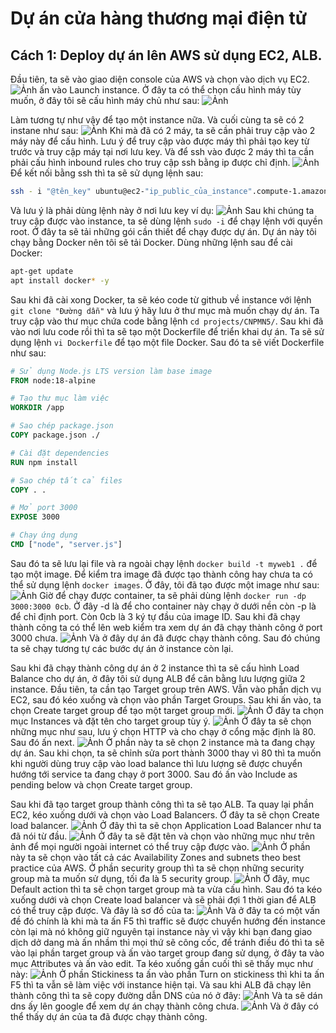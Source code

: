 # Dự án cửa hàng thương mại điện tử
## Cách 1: Deploy dự án lên AWS sử dụng EC2, ALB.
Đầu tiên, ta sẽ vào giao diện console của AWS và chọn vào dịch vụ EC2.
![Ảnh](https://private-user-images.githubusercontent.com/184716175/443990027-4ec7babc-e79a-42b7-9682-6e302c402956.png?jwt=eyJhbGciOiJIUzI1NiIsInR5cCI6IkpXVCJ9.eyJpc3MiOiJnaXRodWIuY29tIiwiYXVkIjoicmF3LmdpdGh1YnVzZXJjb250ZW50LmNvbSIsImtleSI6ImtleTUiLCJleHAiOjE3NDcyOTM3MDYsIm5iZiI6MTc0NzI5MzQwNiwicGF0aCI6Ii8xODQ3MTYxNzUvNDQzOTkwMDI3LTRlYzdiYWJjLWU3OWEtNDJiNy05NjgyLTZlMzAyYzQwMjk1Ni5wbmc_WC1BbXotQWxnb3JpdGhtPUFXUzQtSE1BQy1TSEEyNTYmWC1BbXotQ3JlZGVudGlhbD1BS0lBVkNPRFlMU0E1M1BRSzRaQSUyRjIwMjUwNTE1JTJGdXMtZWFzdC0xJTJGczMlMkZhd3M0X3JlcXVlc3QmWC1BbXotRGF0ZT0yMDI1MDUxNVQwNzE2NDZaJlgtQW16LUV4cGlyZXM9MzAwJlgtQW16LVNpZ25hdHVyZT1jODU5Mzc4Y2Y4YzQ3N2UwNjAyM2YxMjY5MWZlOTE1MDc3ZDdjNmQ5M2QzZTYwMmI0ZjdhM2EyMGRmNDY5OTBiJlgtQW16LVNpZ25lZEhlYWRlcnM9aG9zdCJ9.IczWLsutMcEOHhPI6ZqK6t4lJCVTipVOde1QzjVOsr0)
ấn vào Launch instance. Ở đây ta có thể chọn cấu hình máy tùy muốn, ở đây tôi sẽ cấu hình máy chủ như sau:
![Ảnh](https://private-user-images.githubusercontent.com/184716175/444026161-6e13247f-a7b6-42aa-be44-725d585b81ed.png?jwt=eyJhbGciOiJIUzI1NiIsInR5cCI6IkpXVCJ9.eyJpc3MiOiJnaXRodWIuY29tIiwiYXVkIjoicmF3LmdpdGh1YnVzZXJjb250ZW50LmNvbSIsImtleSI6ImtleTUiLCJleHAiOjE3NDcyOTg5MjEsIm5iZiI6MTc0NzI5ODYyMSwicGF0aCI6Ii8xODQ3MTYxNzUvNDQ0MDI2MTYxLTZlMTMyNDdmLWE3YjYtNDJhYS1iZTQ0LTcyNWQ1ODViODFlZC5wbmc_WC1BbXotQWxnb3JpdGhtPUFXUzQtSE1BQy1TSEEyNTYmWC1BbXotQ3JlZGVudGlhbD1BS0lBVkNPRFlMU0E1M1BRSzRaQSUyRjIwMjUwNTE1JTJGdXMtZWFzdC0xJTJGczMlMkZhd3M0X3JlcXVlc3QmWC1BbXotRGF0ZT0yMDI1MDUxNVQwODQzNDFaJlgtQW16LUV4cGlyZXM9MzAwJlgtQW16LVNpZ25hdHVyZT0xOGYwNTU3MDQzOTBlM2Q5ZmJmNGZkYTg5MmU3OGJlNjM2OWM2OWIxOTRmNDU5ZWIzYzY1MjM5OTk1NzExY2JjJlgtQW16LVNpZ25lZEhlYWRlcnM9aG9zdCJ9.n7oNa74sYOTFVM8M0Q89gPEKSPsEzYJgsujFFqBnJqc)


Làm tương tự như vậy để tạo một instance nữa. Và cuối cùng ta sẽ có 2 instane như sau:
![Ảnh](https://private-user-images.githubusercontent.com/184716175/443995433-01bf3a9a-4012-4216-adf5-cc3228b29a41.png?jwt=eyJhbGciOiJIUzI1NiIsInR5cCI6IkpXVCJ9.eyJpc3MiOiJnaXRodWIuY29tIiwiYXVkIjoicmF3LmdpdGh1YnVzZXJjb250ZW50LmNvbSIsImtleSI6ImtleTUiLCJleHAiOjE3NDcyOTQzMDUsIm5iZiI6MTc0NzI5NDAwNSwicGF0aCI6Ii8xODQ3MTYxNzUvNDQzOTk1NDMzLTAxYmYzYTlhLTQwMTItNDIxNi1hZGY1LWNjMzIyOGIyOWE0MS5wbmc_WC1BbXotQWxnb3JpdGhtPUFXUzQtSE1BQy1TSEEyNTYmWC1BbXotQ3JlZGVudGlhbD1BS0lBVkNPRFlMU0E1M1BRSzRaQSUyRjIwMjUwNTE1JTJGdXMtZWFzdC0xJTJGczMlMkZhd3M0X3JlcXVlc3QmWC1BbXotRGF0ZT0yMDI1MDUxNVQwNzI2NDVaJlgtQW16LUV4cGlyZXM9MzAwJlgtQW16LVNpZ25hdHVyZT1jYzU3MTY4MTljN2JlNDgzOTY1OGM5YTZhNjhmODE0NzRkNmI3N2E5NTI4ODY1MzQ5MTU0MTAyOTc1MzY4YmQ1JlgtQW16LVNpZ25lZEhlYWRlcnM9aG9zdCJ9.8FOPH5u2KnU8hVwiMZ5Oo-q4xqBkAOUmiuTmQwfWTqo)
Khi mà đã có 2 máy, ta sẽ cần phải truy cập vào 2 máy này để cấu hình. Lưu ý để truy cập vào được máy thì phải tạo key từ trước và truy cập máy tại nơi lưu key. Và để ssh vào được 2 máy thì ta cần phải cấu hình inbound rules cho truy cập ssh bằng ip được chỉ định.
![Ảnh](https://private-user-images.githubusercontent.com/184716175/444024971-0d35b29d-2ee9-47f6-b645-2b64ad41c177.png?jwt=eyJhbGciOiJIUzI1NiIsInR5cCI6IkpXVCJ9.eyJpc3MiOiJnaXRodWIuY29tIiwiYXVkIjoicmF3LmdpdGh1YnVzZXJjb250ZW50LmNvbSIsImtleSI6ImtleTUiLCJleHAiOjE3NDcyOTg3MzksIm5iZiI6MTc0NzI5ODQzOSwicGF0aCI6Ii8xODQ3MTYxNzUvNDQ0MDI0OTcxLTBkMzViMjlkLTJlZTktNDdmNi1iNjQ1LTJiNjRhZDQxYzE3Ny5wbmc_WC1BbXotQWxnb3JpdGhtPUFXUzQtSE1BQy1TSEEyNTYmWC1BbXotQ3JlZGVudGlhbD1BS0lBVkNPRFlMU0E1M1BRSzRaQSUyRjIwMjUwNTE1JTJGdXMtZWFzdC0xJTJGczMlMkZhd3M0X3JlcXVlc3QmWC1BbXotRGF0ZT0yMDI1MDUxNVQwODQwMzlaJlgtQW16LUV4cGlyZXM9MzAwJlgtQW16LVNpZ25hdHVyZT03NDEzZTNhN2Q0MzE4ZDhkNjk4OGZjZDc5MzU0YTA2NWViNjI1NjY0ZDU3MjNiZDQ1NDY2OTMyZjI1Nzk4NWU5JlgtQW16LVNpZ25lZEhlYWRlcnM9aG9zdCJ9.fh_RX-yg1UQl_aQy0NNQIzb6p9eqTJdf3x7Ev1rj6HM)
Để kết nối bằng ssh thì ta sẽ sử dụng lệnh sau:
```bash
ssh - i "@tên_key" ubuntu@ec2-"ip_public_của_instance".compute-1.amazonaws.com
```
Và lưu ý là phải dùng lệnh này ở nơi lưu key ví dụ:
![Ảnh](https://private-user-images.githubusercontent.com/184716175/443999441-735795b5-6ade-4673-a861-f1788787924b.png?jwt=eyJhbGciOiJIUzI1NiIsInR5cCI6IkpXVCJ9.eyJpc3MiOiJnaXRodWIuY29tIiwiYXVkIjoicmF3LmdpdGh1YnVzZXJjb250ZW50LmNvbSIsImtleSI6ImtleTUiLCJleHAiOjE3NDcyOTQ4NjEsIm5iZiI6MTc0NzI5NDU2MSwicGF0aCI6Ii8xODQ3MTYxNzUvNDQzOTk5NDQxLTczNTc5NWI1LTZhZGUtNDY3My1hODYxLWYxNzg4Nzg3OTI0Yi5wbmc_WC1BbXotQWxnb3JpdGhtPUFXUzQtSE1BQy1TSEEyNTYmWC1BbXotQ3JlZGVudGlhbD1BS0lBVkNPRFlMU0E1M1BRSzRaQSUyRjIwMjUwNTE1JTJGdXMtZWFzdC0xJTJGczMlMkZhd3M0X3JlcXVlc3QmWC1BbXotRGF0ZT0yMDI1MDUxNVQwNzM2MDFaJlgtQW16LUV4cGlyZXM9MzAwJlgtQW16LVNpZ25hdHVyZT0zMzUwZmQ5ZGQxNDczZWJkOTM0NmQ1NzM0OTRkNGM5ZTczZjcxMGFjOTdmYjA1NDc1YTI5MGMyMjkzZTkzOTcxJlgtQW16LVNpZ25lZEhlYWRlcnM9aG9zdCJ9.I3AWRy8ZJVlDr-etd4Pvgnu7IwBW2GVVNdmDb8wGqds)
Sau khi chúng ta truy cập được vào instance, ta sẽ dùng lệnh ```sudo -i``` để chạy lệnh với quyền root. Ở đây ta sẽ tải những gói cần thiết để chạy được dự án. Dự án này tôi chạy bằng Docker nên tôi sẽ tải Docker. Dùng những lệnh sau để cài Docker:
```bash
apt-get update
apt install docker* -y
``` 
Sau khi đã cài xong Docker, ta sẽ kéo code từ github về instance với lệnh ```git clone "Đường dẫn"``` và lưu ý hãy lưu ở thư mục mà muốn chạy dự án. Ta truy cập vào thư mục chứa code bằng lệnh ```cd projects/CNPMN5/```. Sau khi đã vào nơi lưu code rồi thì ta sẽ tạo một Dockerfile để triển khai dự án. Ta sẽ sử dụng lệnh ```vi Dockerfile``` để tạo một file Docker. Sau đó ta sẽ viết Dockerfile như sau:
```dockerfile
# Sử dụng Node.js LTS version làm base image
FROM node:18-alpine

# Tạo thư mục làm việc
WORKDIR /app

# Sao chép package.json
COPY package.json ./

# Cài đặt dependencies
RUN npm install

# Sao chép tất cả files
COPY . .

# Mở port 3000
EXPOSE 3000

# Chạy ứng dụng
CMD ["node", "server.js"]
```
Sau đó ta sẽ lưu lại file và ra ngoài chạy lệnh ```docker build -t myweb1 .``` để tạo một image. Để kiểm tra image đã được tạo thành công hay chưa ta có thể sử dụng lệnh ```docker images```. Ở đây, tôi đã tạo được một image như sau:
![Ảnh](https://private-user-images.githubusercontent.com/184716175/444005853-e388c82f-2d28-4751-a6f6-560e795e1a1c.png?jwt=eyJhbGciOiJIUzI1NiIsInR5cCI6IkpXVCJ9.eyJpc3MiOiJnaXRodWIuY29tIiwiYXVkIjoicmF3LmdpdGh1YnVzZXJjb250ZW50LmNvbSIsImtleSI6ImtleTUiLCJleHAiOjE3NDcyOTU4NDAsIm5iZiI6MTc0NzI5NTU0MCwicGF0aCI6Ii8xODQ3MTYxNzUvNDQ0MDA1ODUzLWUzODhjODJmLTJkMjgtNDc1MS1hNmY2LTU2MGU3OTVlMWExYy5wbmc_WC1BbXotQWxnb3JpdGhtPUFXUzQtSE1BQy1TSEEyNTYmWC1BbXotQ3JlZGVudGlhbD1BS0lBVkNPRFlMU0E1M1BRSzRaQSUyRjIwMjUwNTE1JTJGdXMtZWFzdC0xJTJGczMlMkZhd3M0X3JlcXVlc3QmWC1BbXotRGF0ZT0yMDI1MDUxNVQwNzUyMjBaJlgtQW16LUV4cGlyZXM9MzAwJlgtQW16LVNpZ25hdHVyZT1lNDdiNjRmMzUzOWY1YmQ1MDQ5MmQxNWY2MDljMzMzODI5OGVlMGEzNTA1OWE3NGViZDVjODdlMWE1YzY0MTZmJlgtQW16LVNpZ25lZEhlYWRlcnM9aG9zdCJ9.O2Q3EbtlFPw63yD093c1pXsJO1TlJMc1GgELFL56Rk0)
Giờ để chạy được container, ta sẽ phải dùng lệnh ```docker run -dp 3000:3000 0cb```. Ở đây -d là để cho container này chạy ở dưới nền còn -p là để chỉ định port. Còn 0cb là 3 ký tự đầu của image ID. Sau khi đã chạy thành công ta có thể lên web kiểm tra xem dự án đã chạy thành công ở port 3000 chưa.
![Ảnh](https://private-user-images.githubusercontent.com/184716175/444007360-2df66f70-fe96-4947-835c-4c1af78be872.png?jwt=eyJhbGciOiJIUzI1NiIsInR5cCI6IkpXVCJ9.eyJpc3MiOiJnaXRodWIuY29tIiwiYXVkIjoicmF3LmdpdGh1YnVzZXJjb250ZW50LmNvbSIsImtleSI6ImtleTUiLCJleHAiOjE3NDcyOTYwNDYsIm5iZiI6MTc0NzI5NTc0NiwicGF0aCI6Ii8xODQ3MTYxNzUvNDQ0MDA3MzYwLTJkZjY2ZjcwLWZlOTYtNDk0Ny04MzVjLTRjMWFmNzhiZTg3Mi5wbmc_WC1BbXotQWxnb3JpdGhtPUFXUzQtSE1BQy1TSEEyNTYmWC1BbXotQ3JlZGVudGlhbD1BS0lBVkNPRFlMU0E1M1BRSzRaQSUyRjIwMjUwNTE1JTJGdXMtZWFzdC0xJTJGczMlMkZhd3M0X3JlcXVlc3QmWC1BbXotRGF0ZT0yMDI1MDUxNVQwNzU1NDZaJlgtQW16LUV4cGlyZXM9MzAwJlgtQW16LVNpZ25hdHVyZT1mMjcwMWI2ZjgwMTgxYzFiNjgyZWUxYWMyYWEyM2M3ZjA3N2RjNDYwZjZhYTYwMWUwMTQxNWVjZjcyNWU1YzgyJlgtQW16LVNpZ25lZEhlYWRlcnM9aG9zdCJ9.OH0ubb7P0-FV4WBcE7DXZA3cFw2PHiI0bwBtTr7Z2uE)
Và ở đây dự án đã được chạy thành công. Sau đó chúng ta sẽ chạy tương tự các bước dự án ở instance còn lại.

Sau khi đã chạy thành công dự án ở 2 instance thì ta sẽ cấu hình Load Balance cho dự án, ở đây tôi sử dụng ALB để cân bằng lưu lượng giữa 2 instance. Đầu tiên, ta cần tạo Target group trên AWS. Vẫn vào phần dịch vụ EC2, sau đó kéo xuống và chọn vào phần Target Groups. Sau khi ấn vào, ta chọn Create target group để tạo một target group mới.
![Ảnh](https://private-user-images.githubusercontent.com/184716175/444011024-208a2bcd-a813-410e-a6f0-ff2dba674a67.png?jwt=eyJhbGciOiJIUzI1NiIsInR5cCI6IkpXVCJ9.eyJpc3MiOiJnaXRodWIuY29tIiwiYXVkIjoicmF3LmdpdGh1YnVzZXJjb250ZW50LmNvbSIsImtleSI6ImtleTUiLCJleHAiOjE3NDcyOTY2MjksIm5iZiI6MTc0NzI5NjMyOSwicGF0aCI6Ii8xODQ3MTYxNzUvNDQ0MDExMDI0LTIwOGEyYmNkLWE4MTMtNDEwZS1hNmYwLWZmMmRiYTY3NGE2Ny5wbmc_WC1BbXotQWxnb3JpdGhtPUFXUzQtSE1BQy1TSEEyNTYmWC1BbXotQ3JlZGVudGlhbD1BS0lBVkNPRFlMU0E1M1BRSzRaQSUyRjIwMjUwNTE1JTJGdXMtZWFzdC0xJTJGczMlMkZhd3M0X3JlcXVlc3QmWC1BbXotRGF0ZT0yMDI1MDUxNVQwODA1MjlaJlgtQW16LUV4cGlyZXM9MzAwJlgtQW16LVNpZ25hdHVyZT03MWI3N2E1ZWYyZDZlNjIyYmNhZTM5OWRkMjdlMTVmOTQ3OGIzN2MzZDI5YTA3NzdkNzc5MDNhZmJiZmUxZGQ2JlgtQW16LVNpZ25lZEhlYWRlcnM9aG9zdCJ9.Vac7VHSotZrW6jehI0bKzJ83XMMVqwOLSwKmWnH7nhM)
Ở đây ta chọn mục Instances và đặt tên cho target group tùy ý.
![Ảnh](https://private-user-images.githubusercontent.com/184716175/444011608-844773f5-1c87-4b25-aef7-8064f4bcec2c.png?jwt=eyJhbGciOiJIUzI1NiIsInR5cCI6IkpXVCJ9.eyJpc3MiOiJnaXRodWIuY29tIiwiYXVkIjoicmF3LmdpdGh1YnVzZXJjb250ZW50LmNvbSIsImtleSI6ImtleTUiLCJleHAiOjE3NDcyOTY3MTEsIm5iZiI6MTc0NzI5NjQxMSwicGF0aCI6Ii8xODQ3MTYxNzUvNDQ0MDExNjA4LTg0NDc3M2Y1LTFjODctNGIyNS1hZWY3LTgwNjRmNGJjZWMyYy5wbmc_WC1BbXotQWxnb3JpdGhtPUFXUzQtSE1BQy1TSEEyNTYmWC1BbXotQ3JlZGVudGlhbD1BS0lBVkNPRFlMU0E1M1BRSzRaQSUyRjIwMjUwNTE1JTJGdXMtZWFzdC0xJTJGczMlMkZhd3M0X3JlcXVlc3QmWC1BbXotRGF0ZT0yMDI1MDUxNVQwODA2NTFaJlgtQW16LUV4cGlyZXM9MzAwJlgtQW16LVNpZ25hdHVyZT1hNDRkZDg3Y2YzZTVjNzFlMDBiZDM0NWVkNjE5NjFjYjRjNmFhYjE2NDhmMDlhY2YyMzA2M2MzNTg2YjQxZmYwJlgtQW16LVNpZ25lZEhlYWRlcnM9aG9zdCJ9.fBC3S8GE4kr64qWdVSBKB_7Y_CW4ANsyyqLVlBZOCAE)
Ở đây ta sẽ chọn những mục như sau, lưu ý chọn HTTP và cho chạy ở cổng mặc định là 80. Sau đó ấn next.
![Ảnh](https://private-user-images.githubusercontent.com/184716175/444012227-b7498fe5-e953-42d1-a27c-03043663096d.png?jwt=eyJhbGciOiJIUzI1NiIsInR5cCI6IkpXVCJ9.eyJpc3MiOiJnaXRodWIuY29tIiwiYXVkIjoicmF3LmdpdGh1YnVzZXJjb250ZW50LmNvbSIsImtleSI6ImtleTUiLCJleHAiOjE3NDcyOTY4MTAsIm5iZiI6MTc0NzI5NjUxMCwicGF0aCI6Ii8xODQ3MTYxNzUvNDQ0MDEyMjI3LWI3NDk4ZmU1LWU5NTMtNDJkMS1hMjdjLTAzMDQzNjYzMDk2ZC5wbmc_WC1BbXotQWxnb3JpdGhtPUFXUzQtSE1BQy1TSEEyNTYmWC1BbXotQ3JlZGVudGlhbD1BS0lBVkNPRFlMU0E1M1BRSzRaQSUyRjIwMjUwNTE1JTJGdXMtZWFzdC0xJTJGczMlMkZhd3M0X3JlcXVlc3QmWC1BbXotRGF0ZT0yMDI1MDUxNVQwODA4MzBaJlgtQW16LUV4cGlyZXM9MzAwJlgtQW16LVNpZ25hdHVyZT0xMzU4ZjExMWUxMTI1NWY4ZTNhMjQyOGQ2YzAwODgyNDAwY2YyMmM3Y2NjNjRjYjlhZGI3NTVkYTAxMzBmYzRjJlgtQW16LVNpZ25lZEhlYWRlcnM9aG9zdCJ9.7haIM41Sk3CXLB1Fw86elrDkukLF4zrxOIGLBjiVxjU)
Ở phần này ta sẽ chọn 2 instance mà ta đang chạy dự án. Sau khi chọn, ta sẽ chỉnh sửa port thành 3000 thay vì 80 thì ta muốn khi người dùng truy cập vào load balance thì lưu lượng sẽ được chuyển hướng tới service ta đang chạy ở port 3000. Sau đó ấn vào Include as pending below và chọn Create target group.

Sau khi đã tạo target group thành công thì ta sẽ tạo ALB. Ta quay lại phần EC2, kéo xuống dưới và chọn vào Load Balancers. Ở đây ta sẽ chọn Create load balancer.
![Ảnh](https://private-user-images.githubusercontent.com/184716175/444014399-7a434e5e-b666-44a3-a240-d9b28e7f2279.png?jwt=eyJhbGciOiJIUzI1NiIsInR5cCI6IkpXVCJ9.eyJpc3MiOiJnaXRodWIuY29tIiwiYXVkIjoicmF3LmdpdGh1YnVzZXJjb250ZW50LmNvbSIsImtleSI6ImtleTUiLCJleHAiOjE3NDcyOTcxNDQsIm5iZiI6MTc0NzI5Njg0NCwicGF0aCI6Ii8xODQ3MTYxNzUvNDQ0MDE0Mzk5LTdhNDM0ZTVlLWI2NjYtNDRhMy1hMjQwLWQ5YjI4ZTdmMjI3OS5wbmc_WC1BbXotQWxnb3JpdGhtPUFXUzQtSE1BQy1TSEEyNTYmWC1BbXotQ3JlZGVudGlhbD1BS0lBVkNPRFlMU0E1M1BRSzRaQSUyRjIwMjUwNTE1JTJGdXMtZWFzdC0xJTJGczMlMkZhd3M0X3JlcXVlc3QmWC1BbXotRGF0ZT0yMDI1MDUxNVQwODE0MDRaJlgtQW16LUV4cGlyZXM9MzAwJlgtQW16LVNpZ25hdHVyZT03MWYyYjM1NjNlYTNkYjhmOWRiZTQxOGQ5ZTVlMTU2ODliZDY1ODFiZmI2YzhlYjBhODRhNDI4N2RjNjg1NjNmJlgtQW16LVNpZ25lZEhlYWRlcnM9aG9zdCJ9.EyClpMHiVtMlwp3rmhwAuRptu3ace8QDo2TkTdrWMhM)
Ở đây thì ta sẽ chọn Application Load Balancer như ta đã nói từ đầu.
![Ảnh](https://private-user-images.githubusercontent.com/184716175/444014943-45d9b3a7-ae45-4349-83c0-5be05f327803.png?jwt=eyJhbGciOiJIUzI1NiIsInR5cCI6IkpXVCJ9.eyJpc3MiOiJnaXRodWIuY29tIiwiYXVkIjoicmF3LmdpdGh1YnVzZXJjb250ZW50LmNvbSIsImtleSI6ImtleTUiLCJleHAiOjE3NDcyOTcyMzQsIm5iZiI6MTc0NzI5NjkzNCwicGF0aCI6Ii8xODQ3MTYxNzUvNDQ0MDE0OTQzLTQ1ZDliM2E3LWFlNDUtNDM0OS04M2MwLTViZTA1ZjMyNzgwMy5wbmc_WC1BbXotQWxnb3JpdGhtPUFXUzQtSE1BQy1TSEEyNTYmWC1BbXotQ3JlZGVudGlhbD1BS0lBVkNPRFlMU0E1M1BRSzRaQSUyRjIwMjUwNTE1JTJGdXMtZWFzdC0xJTJGczMlMkZhd3M0X3JlcXVlc3QmWC1BbXotRGF0ZT0yMDI1MDUxNVQwODE1MzRaJlgtQW16LUV4cGlyZXM9MzAwJlgtQW16LVNpZ25hdHVyZT1mZTVhN2ZkZmU3NjUwZWY2ZjEzOTU3Y2I2NmQzMmY2ZDY4ZDlkYmVhMmY0ODU5Yzk1OGUxNzg0ZmRlZTE4NWJjJlgtQW16LVNpZ25lZEhlYWRlcnM9aG9zdCJ9.0kiU7k4YgmZrepmOw5BQFYLoTF_HPSAn6WfK0Mdxa6I)
Ở đây ta sẽ đặt tên và chọn vào những mục như trên ảnh để mọi người ngoài internet có thể truy cập được vào.
![Ảnh](https://private-user-images.githubusercontent.com/184716175/444015539-9dd94d6d-3ab5-4a61-99cf-90c34a471691.png?jwt=eyJhbGciOiJIUzI1NiIsInR5cCI6IkpXVCJ9.eyJpc3MiOiJnaXRodWIuY29tIiwiYXVkIjoicmF3LmdpdGh1YnVzZXJjb250ZW50LmNvbSIsImtleSI6ImtleTUiLCJleHAiOjE3NDcyOTczMjUsIm5iZiI6MTc0NzI5NzAyNSwicGF0aCI6Ii8xODQ3MTYxNzUvNDQ0MDE1NTM5LTlkZDk0ZDZkLTNhYjUtNGE2MS05OWNmLTkwYzM0YTQ3MTY5MS5wbmc_WC1BbXotQWxnb3JpdGhtPUFXUzQtSE1BQy1TSEEyNTYmWC1BbXotQ3JlZGVudGlhbD1BS0lBVkNPRFlMU0E1M1BRSzRaQSUyRjIwMjUwNTE1JTJGdXMtZWFzdC0xJTJGczMlMkZhd3M0X3JlcXVlc3QmWC1BbXotRGF0ZT0yMDI1MDUxNVQwODE3MDVaJlgtQW16LUV4cGlyZXM9MzAwJlgtQW16LVNpZ25hdHVyZT1jZjYxNTA0MjUzYjc5Yjg0NDM3M2U5MDEzMTgwODUzZGQwNWQwYTQ1MDJmYjljNWVkOTMwNjMzZWU2YzRjODlhJlgtQW16LVNpZ25lZEhlYWRlcnM9aG9zdCJ9.jYWkWazPy6GV4HtxpZh1cEJlH7TzdjY0Q24jN_gTOTA)
Ở phần này ta sẽ chọn vào tất cả các Availability Zones and subnets theo best practice của AWS. Ở phần security group thì ta sẽ chọn những security group mà ta muốn sử dụng, tối đa là 5 security group.
![Ảnh](https://private-user-images.githubusercontent.com/184716175/444017591-d80b0104-041c-4a05-9fab-2ca9afc89945.png?jwt=eyJhbGciOiJIUzI1NiIsInR5cCI6IkpXVCJ9.eyJpc3MiOiJnaXRodWIuY29tIiwiYXVkIjoicmF3LmdpdGh1YnVzZXJjb250ZW50LmNvbSIsImtleSI6ImtleTUiLCJleHAiOjE3NDcyOTc2MjgsIm5iZiI6MTc0NzI5NzMyOCwicGF0aCI6Ii8xODQ3MTYxNzUvNDQ0MDE3NTkxLWQ4MGIwMTA0LTA0MWMtNGEwNS05ZmFiLTJjYTlhZmM4OTk0NS5wbmc_WC1BbXotQWxnb3JpdGhtPUFXUzQtSE1BQy1TSEEyNTYmWC1BbXotQ3JlZGVudGlhbD1BS0lBVkNPRFlMU0E1M1BRSzRaQSUyRjIwMjUwNTE1JTJGdXMtZWFzdC0xJTJGczMlMkZhd3M0X3JlcXVlc3QmWC1BbXotRGF0ZT0yMDI1MDUxNVQwODIyMDhaJlgtQW16LUV4cGlyZXM9MzAwJlgtQW16LVNpZ25hdHVyZT1lN2ZiZmZhN2VjZTg3NzQzYTY5ODVjOWY0YjE3MWM0NTQxZTA0NGMzYmI2NTMzMzU0YTcxYzJkYWViNWI1NTQ4JlgtQW16LVNpZ25lZEhlYWRlcnM9aG9zdCJ9.YBRTetDoonRIT9RFrJ3LOgQXTKM5h0CJYx7h8zuKfJo)
Ở đây, mục Default action thì ta sẽ chọn target group mà ta vừa cấu hình. Sau đó ta kéo xuống dưới và chọn Create load balancer và sẽ phải đợi 1 thời gian để ALB có thể truy cập được. Và đây là sơ đồ của ta:
![Ảnh](https://private-user-images.githubusercontent.com/184716175/444018902-3278be62-6fed-4c7f-a40b-eea907e49acb.png?jwt=eyJhbGciOiJIUzI1NiIsInR5cCI6IkpXVCJ9.eyJpc3MiOiJnaXRodWIuY29tIiwiYXVkIjoicmF3LmdpdGh1YnVzZXJjb250ZW50LmNvbSIsImtleSI6ImtleTUiLCJleHAiOjE3NDcyOTc4MTUsIm5iZiI6MTc0NzI5NzUxNSwicGF0aCI6Ii8xODQ3MTYxNzUvNDQ0MDE4OTAyLTMyNzhiZTYyLTZmZWQtNGM3Zi1hNDBiLWVlYTkwN2U0OWFjYi5wbmc_WC1BbXotQWxnb3JpdGhtPUFXUzQtSE1BQy1TSEEyNTYmWC1BbXotQ3JlZGVudGlhbD1BS0lBVkNPRFlMU0E1M1BRSzRaQSUyRjIwMjUwNTE1JTJGdXMtZWFzdC0xJTJGczMlMkZhd3M0X3JlcXVlc3QmWC1BbXotRGF0ZT0yMDI1MDUxNVQwODI1MTVaJlgtQW16LUV4cGlyZXM9MzAwJlgtQW16LVNpZ25hdHVyZT1iNDZlYmFlM2U3ZDM5YmUyYzkzN2VmODMwZjlmZWE4ZmQ2NTc3OGQ1NWYzY2YwODRjYWEzY2NjY2RlMWY0N2QyJlgtQW16LVNpZ25lZEhlYWRlcnM9aG9zdCJ9.m3oJb92X7vPAcqAJcltsVhCmic_G-te5yT4mthRv60k)
Và ở đây ta có một vấn đề đó chính là khi mà ta ấn F5 thì traffic sẽ được chuyển hướng đến instance còn lại mà nó không giữ nguyên tại instance này vì vậy khi bạn đang giao dịch dở dang mà ấn nhầm thì mọi thứ sẽ công cốc, để tránh điều đó thì ta sẽ vào lại phần target group và ấn vào target group đang sử dụng, ở đây ta vào mục Attributes và ấn vào edit. Ta kéo xuống gần cuối thì sẽ thấy mục như này:
![Ảnh](https://private-user-images.githubusercontent.com/184716175/444021714-d30f302c-460f-433d-bbe0-a632016f844b.png?jwt=eyJhbGciOiJIUzI1NiIsInR5cCI6IkpXVCJ9.eyJpc3MiOiJnaXRodWIuY29tIiwiYXVkIjoicmF3LmdpdGh1YnVzZXJjb250ZW50LmNvbSIsImtleSI6ImtleTUiLCJleHAiOjE3NDcyOTgyNDYsIm5iZiI6MTc0NzI5Nzk0NiwicGF0aCI6Ii8xODQ3MTYxNzUvNDQ0MDIxNzE0LWQzMGYzMDJjLTQ2MGYtNDMzZC1iYmUwLWE2MzIwMTZmODQ0Yi5wbmc_WC1BbXotQWxnb3JpdGhtPUFXUzQtSE1BQy1TSEEyNTYmWC1BbXotQ3JlZGVudGlhbD1BS0lBVkNPRFlMU0E1M1BRSzRaQSUyRjIwMjUwNTE1JTJGdXMtZWFzdC0xJTJGczMlMkZhd3M0X3JlcXVlc3QmWC1BbXotRGF0ZT0yMDI1MDUxNVQwODMyMjZaJlgtQW16LUV4cGlyZXM9MzAwJlgtQW16LVNpZ25hdHVyZT1mZTE5MDVhMWRiYmNmYTQ4ZTI0OTAxNDk2OTA4YzZhMDlmYjBjYmEwMWY5YjE0ZWQ5YWNiZWFlMTk3YjY5NTA5JlgtQW16LVNpZ25lZEhlYWRlcnM9aG9zdCJ9.6jWHT_futwIehdOi4uPQEICNNGpDF9g-23fT8sldiSE)
Ở phần Stickiness ta ấn vào phần Turn on stickiness thì khi ta ấn F5 thì ta vẫn sẽ làm việc với instance hiện tại. Và sau khi ALB đã chạy lên thành công thì ta sẽ copy đường dẫn DNS của nó ở đây:
![Ảnh](https://private-user-images.githubusercontent.com/184716175/444022638-58bda3e6-8b16-4350-8666-195f04133df7.png?jwt=eyJhbGciOiJIUzI1NiIsInR5cCI6IkpXVCJ9.eyJpc3MiOiJnaXRodWIuY29tIiwiYXVkIjoicmF3LmdpdGh1YnVzZXJjb250ZW50LmNvbSIsImtleSI6ImtleTUiLCJleHAiOjE3NDcyOTgzOTAsIm5iZiI6MTc0NzI5ODA5MCwicGF0aCI6Ii8xODQ3MTYxNzUvNDQ0MDIyNjM4LTU4YmRhM2U2LThiMTYtNDM1MC04NjY2LTE5NWYwNDEzM2RmNy5wbmc_WC1BbXotQWxnb3JpdGhtPUFXUzQtSE1BQy1TSEEyNTYmWC1BbXotQ3JlZGVudGlhbD1BS0lBVkNPRFlMU0E1M1BRSzRaQSUyRjIwMjUwNTE1JTJGdXMtZWFzdC0xJTJGczMlMkZhd3M0X3JlcXVlc3QmWC1BbXotRGF0ZT0yMDI1MDUxNVQwODM0NTBaJlgtQW16LUV4cGlyZXM9MzAwJlgtQW16LVNpZ25hdHVyZT0yMzdjZTYyMjc0ODNhYjVjMGIwOWMwMDRiZmM4OTYxODkzMDJmODBjYTQ3Y2M3ZWNlNzJlNDMwZGQ0YjlhM2JiJlgtQW16LVNpZ25lZEhlYWRlcnM9aG9zdCJ9.KZSL_R0mRWG_1mcC6o3kec8H0FEMLj5mLvu-24yOBmE)
Và ta sẽ dán dns ấy lên google để xem dự án chạy thành công chưa.
![Ảnh](https://private-user-images.githubusercontent.com/184716175/444023143-972b081d-3986-41a2-8d33-f118fa18a358.png?jwt=eyJhbGciOiJIUzI1NiIsInR5cCI6IkpXVCJ9.eyJpc3MiOiJnaXRodWIuY29tIiwiYXVkIjoicmF3LmdpdGh1YnVzZXJjb250ZW50LmNvbSIsImtleSI6ImtleTUiLCJleHAiOjE3NDcyOTg0NjgsIm5iZiI6MTc0NzI5ODE2OCwicGF0aCI6Ii8xODQ3MTYxNzUvNDQ0MDIzMTQzLTk3MmIwODFkLTM5ODYtNDFhMi04ZDMzLWYxMThmYTE4YTM1OC5wbmc_WC1BbXotQWxnb3JpdGhtPUFXUzQtSE1BQy1TSEEyNTYmWC1BbXotQ3JlZGVudGlhbD1BS0lBVkNPRFlMU0E1M1BRSzRaQSUyRjIwMjUwNTE1JTJGdXMtZWFzdC0xJTJGczMlMkZhd3M0X3JlcXVlc3QmWC1BbXotRGF0ZT0yMDI1MDUxNVQwODM2MDhaJlgtQW16LUV4cGlyZXM9MzAwJlgtQW16LVNpZ25hdHVyZT0yNWU0MTJiZGNhM2M5MjZhYmI2ZTk0OTk0NDFhYjNjODNmYjEzN2MwNDQzNTIwMGMzZWVmNzMxMWMzYmQ5OGE4JlgtQW16LVNpZ25lZEhlYWRlcnM9aG9zdCJ9.EZGW5jbBfSnfYw57tlo7ZaHwCewUWFxrF12piKodtBM)
Và ở đây có thể thấy dự án của ta đã được chạy thành công.

